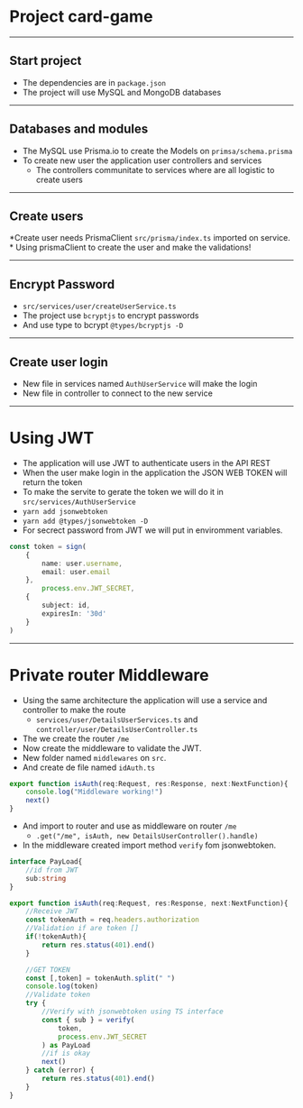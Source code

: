 # Project card-game
***
## Start project
* The dependencies are in `package.json`
* The project will use MySQL and MongoDB databases
***
## Databases and modules
* The MySQL use Prisma.io to create the Models on `primsa/schema.prisma`
* To create new user the application user controllers and services
    * The controllers communitate to services where are all logistic to create users
***
## Create users
*Create user needs PrismaClient `src/prisma/index.ts` imported on service.
    * Using prismaClient to create the user and make the validations!
***
## Encrypt Password
* `src/services/user/createUserService.ts`
* The project use `bcryptjs` to encrypt passwords
* And use type to bcrypt `@types/bcryptjs -D`
***
## Create user login
* New file in services named `AuthUserService` will make the login
* New file in controller to connect to the new service
***
# Using JWT
* The application will use JWT to authenticate users in the API REST
* When the user make login in the application the JSON WEB TOKEN will return the token
* To make the servite to gerate the token we will do it in `src/services/AuthUserService`
* `yarn add jsonwebtoken`
* `yarn add @types/jsonwebtoken -D`
* For secrect password from JWT we will put in enviromment variables.
```ts
const token = sign(
    {
        name: user.username,
        email: user.email
    },
        process.env.JWT_SECRET,
    {
        subject: id,
        expiresIn: '30d'
    }
)
```
***
# Private router Middleware
* Using the same architecture the application will use a service and controller to make the route   
    * `services/user/DetailsUserServices.ts` and `controller/user/DetailsUserController.ts`
* The we create the router `/me`
* Now create the middleware to validate the JWT.
* New folder named `middlewares` on `src`.
* And create de file named `idAuth.ts`
```ts
export function isAuth(req:Request, res:Response, next:NextFunction){
    console.log("Middleware working!")
    next()
}
```
* And import to router and use as middleware on router `/me`
    * `.get("/me", isAuth, new DetailsUserController().handle)`
* In the middleware created import method `verify` fom jsonwebtoken.
```ts
interface PayLoad{
    //id from JWT
    sub:string
}

export function isAuth(req:Request, res:Response, next:NextFunction){
    //Receive JWT
    const tokenAuth = req.headers.authorization
    //Validation if are token []
    if(!tokenAuth){
        return res.status(401).end()
    }

    //GET TOKEN
    const [,token] = tokenAuth.split(" ")
    console.log(token)
    //Validate token
    try {
        //Verify with jsonwebtoken using TS interface
        const { sub } = verify(
            token,
            process.env.JWT_SECRET
        ) as PayLoad
        //if is okay
        next()
    } catch (error) {
        return res.status(401).end()
    }
}
```
